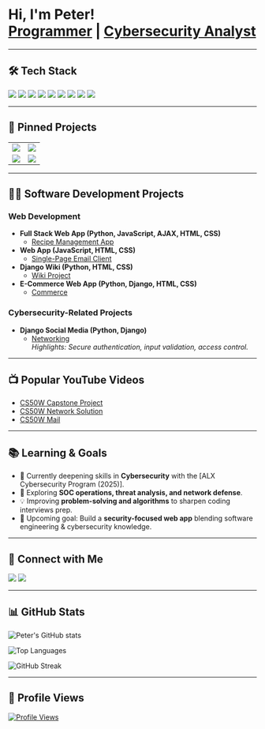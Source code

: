 <h1>
  Hi, I'm Peter! <br/>
  <a href="https://github.com/pgatundu">Programmer</a> | 
  <a href="https://www.linkedin.com/in/peter-gatundu-66a694304/">Cybersecurity Analyst</a>
</h1>

---

## 🛠 Tech Stack
<p>
  <a href="https://github.com/pgatundu/recipe_project"><img src="https://img.shields.io/badge/Python-3776AB?style=for-the-badge&logo=python&logoColor=white" /></a>
  <a href="https://github.com/pgatundu/Mail"><img src="https://img.shields.io/badge/JavaScript-F7DF1E?style=for-the-badge&logo=javascript&logoColor=black" /></a>
  <a href="https://github.com/pgatundu/Networking"><img src="https://img.shields.io/badge/Django-092E20?style=for-the-badge&logo=django&logoColor=white" /></a>
  <a href="https://github.com/pgatundu/recipe_project"><img src="https://img.shields.io/badge/Flask-000000?style=for-the-badge&logo=flask&logoColor=white" /></a>
  <a href="https://github.com/pgatundu/project_1-wiki"><img src="https://img.shields.io/badge/HTML5-E34F26?style=for-the-badge&logo=html5&logoColor=white" /></a>
  <a href="https://github.com/pgatundu/project_1-wiki"><img src="https://img.shields.io/badge/CSS3-1572B6?style=for-the-badge&logo=css3&logoColor=white" /></a>
  <a href="https://github.com/pgatundu"><img src="https://img.shields.io/badge/Git-F05032?style=for-the-badge&logo=git&logoColor=white" /></a>
  <a href="https://github.com/pgatundu"><img src="https://img.shields.io/badge/GitHub-181717?style=for-the-badge&logo=github&logoColor=white" /></a>
  <a href="https://github.com/pgatundu/Networking"><img src="https://img.shields.io/badge/Cybersecurity-2E8B57?style=for-the-badge&logo=datadog&logoColor=white" /></a>
</p>

---

## 📌 Pinned Projects
<table>
  <tr>
    <td>
      <a href="https://github.com/pgatundu/recipe_project" title="Full-stack Django app for uploading, searching, and rating recipes with real-time AJAX features.">
        <img src="https://github-readme-stats.vercel.app/api/pin/?username=pgatundu&repo=recipe_project&theme=tokyonight" />
      </a>
    </td>
    <td>
      <a href="https://github.com/pgatundu/Networking" title="Django social media app with authentication, posts, likes, follows, and personalized feeds; includes secure login and access control.">
        <img src="https://github-readme-stats.vercel.app/api/pin/?username=pgatundu&repo=Networking&theme=tokyonight" />
      </a>
    </td>
  </tr>
  <tr>
    <td>
      <a href="https://github.com/pgatundu/Mail" title="Single-page email client built with JavaScript, HTML, and CSS; features inbox, archive, reply, and mailbox navigation.">
        <img src="https://github-readme-stats.vercel.app/api/pin/?username=pgatundu&repo=Mail&theme=tokyonight" />
      </a>
    </td>
    <td>
      <a href="https://github.com/pgatundu/Commerce" title="Django-powered e-commerce auction site with bidding, comments, categories, and watchlist support.">
        <img src="https://github-readme-stats.vercel.app/api/pin/?username=pgatundu&repo=Commerce&theme=tokyonight" />
      </a>
    </td>
  </tr>
</table>

---

## 👨‍💻 Software Development Projects
### Web Development
- **Full Stack Web App (Python, JavaScript, AJAX, HTML, CSS)**  
  - [Recipe Management App](https://github.com/pgatundu/recipe_project)
- **Web App (JavaScript, HTML, CSS)**  
  - [Single-Page Email Client](https://github.com/pgatundu/Mail)
- **Django Wiki (Python, HTML, CSS)**  
  - [Wiki Project](https://github.com/pgatundu/project_1-wiki)
- **E-Commerce Web App (Python, Django, HTML, CSS)**  
  - [Commerce](https://github.com/pgatundu/Commerce)

### Cybersecurity-Related Projects
- **Django Social Media (Python, Django)**  
  - [Networking](https://github.com/pgatundu/Networking)  
  *Highlights: Secure authentication, input validation, access control.*

---

## 📺 Popular YouTube Videos
- [CS50W Capstone Project](https://www.youtube.com/watch?v=3dGPWkrxVtM)  
- [CS50W Network Solution](https://www.youtube.com/watch?v=bkHckVb3fMQ&t=25s)  
- [CS50W Mail](https://www.youtube.com/watch?v=2ew8CA6BR0s&t=10s)  

---

## 📚 Learning & Goals
- 🌱 Currently deepening skills in **Cybersecurity** with the [ALX Cybersecurity Program (2025)].  
- 🔐 Exploring **SOC operations, threat analysis, and network defense**.  
- 💡 Improving **problem-solving and algorithms** to sharpen coding interviews prep.  
- 🚀 Upcoming goal: Build a **security-focused web app** blending software engineering & cybersecurity knowledge.  

---

## 🤳 Connect with Me
<p>
  <a href="https://www.youtube.com/@thepnesh"><img src="https://img.shields.io/badge/YouTube-%23FF0000.svg?style=for-the-badge&logo=YouTube&logoColor=white" /></a>
  <a href="https://linkedin.com/in/peter-gatundu-66a694304/"><img src="https://img.shields.io/badge/LinkedIn-%230077B5.svg?style=for-the-badge&logo=linkedin&logoColor=white" /></a>
  
</p>

---

## 📊 GitHub Stats
![Peter's GitHub stats](https://github-readme-stats.vercel.app/api?username=pgatundu&show_icons=true&theme=tokyonight)

![Top Languages](https://github-readme-stats.vercel.app/api/top-langs/?username=pgatundu&layout=compact&theme=tokyonight)

![GitHub Streak](https://github-readme-streak-stats.herokuapp.com/?user=pgatundu&theme=tokyonight)

---

## 👀 Profile Views
[![Profile Views](https://komarev.com/ghpvc/?username=pgatundu&color=blue&style=flat-square)](https://github.com/pgatundu)
